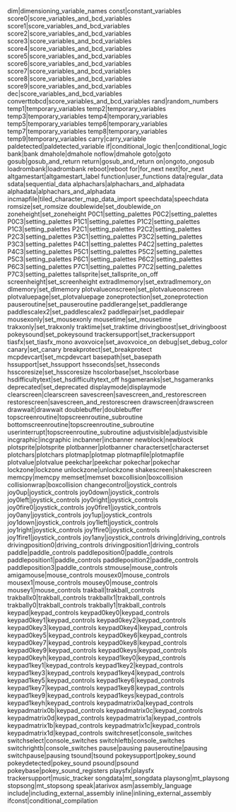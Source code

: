 dim|dimensioning_variable_names
const|constant_variables
score0|score_variables_and_bcd_variables
score1|score_variables_and_bcd_variables
score2|score_variables_and_bcd_variables
score3|score_variables_and_bcd_variables
score4|score_variables_and_bcd_variables
score5|score_variables_and_bcd_variables
score6|score_variables_and_bcd_variables
score7|score_variables_and_bcd_variables
score8|score_variables_and_bcd_variables
score9|score_variables_and_bcd_variables
dec|score_variables_and_bcd_variables
converttobcd|score_variables_and_bcd_variables
rand|random_numbers
temp1|temporary_variables
temp2|temporary_variables
temp3|temporary_variables
temp4|temporary_variables
temp5|temporary_variables
temp6|temporary_variables
temp7|temporary_variables
temp8|temporary_variables
temp9|temporary_variables
carry|carry_variable
paldetected|paldetected_variable
if|conditional_logic
then|conditional_logic
bank|bank
dmahole|dmahole
noflow|dmahole
goto|goto
gosub|gosub_and_return
return|gosub_and_return
on|ongoto_ongosub
loadrombank|loadrombank
reboot|reboot
for|for_next
next|for_next
altgamestart|altgamestart_label
function|user_functions
data|regular_data
sdata|sequential_data
alphachars|alphachars_and_alphadata
alphadata|alphachars_and_alphadata
incmapfile|tiled_character_map_data_import
speechdata|speechdata
romsize|set_romsize
doublewide|set_doublewide_on
zoneheight|set_zoneheight
P0C1|setting_palettes
P0C2|setting_palettes
P0C3|setting_palettes
P1C1|setting_palettes
P1C2|setting_palettes
P1C3|setting_palettes
P2C1|setting_palettes
P2C2|setting_palettes
P2C3|setting_palettes
P3C1|setting_palettes
P3C2|setting_palettes
P3C3|setting_palettes
P4C1|setting_palettes
P4C2|setting_palettes
P4C3|setting_palettes
P5C1|setting_palettes
P5C2|setting_palettes
P5C3|setting_palettes
P6C1|setting_palettes
P6C2|setting_palettes
P6C3|setting_palettes
P7C1|setting_palettes
P7C2|setting_palettes
P7C3|setting_palettes
tallsprite|set_tallsprite_on_off
screenheight|set_screenheight
extradlmemory|set_extradlmemory_on
dlmemory|set_dlmemory
plotvalueonscreen|set_plotvalueonscreen
plotvaluepage|set_plotvaluepage
zoneprotection|set_zoneprotection
pauseroutine|set_pauseroutine
paddlerange|set_paddlerange
paddlescalex2|set_paddlescalex2
paddlepair|set_paddlepair
mousexonly|set_mousexonly
mousetime|set_mousetime
trakxonly|set_trakxonly
traktime|set_traktime
drivingboost|set_drivingboost
pokeysound|set_pokeysound
trackersupport|set_trackersupport
tiasfx|set_tiasfx_mono
avoxvoice|set_avoxvoice_on
debug|set_debug_color
canary|set_canary
breakprotect|set_breakprotect
mcpdevcart|set_mcpdevcart
basepath|set_basepath
hssupport|set_hssupport
hsseconds|set_hsseconds
hsscoresize|set_hsscoresize
hscolorbase|set_hscolorbase
hsdifficultytext|set_hsdifficultytext_off
hsgameranks|set_hsgameranks
deprecated|set_deprecated
displaymode|displaymode
clearscreen|clearscreen
savescreen|savescreen_and_restorescreen
restorescreen|savescreen_and_restorescreen
drawscreen|drawscreen
drawwait|drawwait
doublebuffer|doublebuffer
topscreenroutine|topscreenroutine_subroutine
bottomscreenroutine|topscreenroutine_subroutine
userinterrupt|topscreenroutine_subroutine
adjustvisible|adjustvisible
incgraphic|incgraphic
incbanner|incbanner
newblock|newblock
plotsprite|plotsprite
plotbanner|plotbanner
characterset|characterset
plotchars|plotchars
plotmap|plotmap
plotmapfile|plotmapfile
plotvalue|plotvalue
peekchar|peekchar
pokechar|pokechar
lockzone|lockzone
unlockzone|unlockzone
shakescreen|shakescreen
memcpy|memcpy
memset|memset
boxcollision|boxcollision
collisionwrap|boxcollision
changecontrol|joystick_controls
joy0up|joystick_controls
joy0down|joystick_controls
joy0left|joystick_controls
joy0right|joystick_controls
joy0fire0|joystick_controls
joy0fire1|joystick_controls
joy0any|joystick_controls
joy1up|joystick_controls
joy1down|joystick_controls
joy1left|joystick_controls
joy1right|joystick_controls
joy1fire0|joystick_controls
joy1fire1|joystick_controls
joy1any|joystick_controls
driving|driving_controls
drivingposition0|driving_controls
drivingposition1|driving_controls
paddle|paddle_controls
paddleposition0|paddle_controls
paddleposition1|paddle_controls
paddleposition2|paddle_controls
paddleposition3|paddle_controls
stmouse|mouse_controls
amigamouse|mouse_controls
mousex0|mouse_controls
mousex1|mouse_controls
mousey0|mouse_controls
mousey1|mouse_controls
trakball|trakball_controls
trakballx0|trakball_controls
trakballx1|trakball_controls
trakbally0|trakball_controls
trakbally1|trakball_controls
keypad|keypad_controls
keypad0key0|keypad_controls
keypad0key1|keypad_controls
keypad0key2|keypad_controls
keypad0key3|keypad_controls
keypad0key4|keypad_controls
keypad0key5|keypad_controls
keypad0key6|keypad_controls
keypad0key7|keypad_controls
keypad0key8|keypad_controls
keypad0key9|keypad_controls
keypad0keys|keypad_controls
keypad0keyh|keypad_controls
keypad1key0|keypad_controls
keypad1key1|keypad_controls
keypad1key2|keypad_controls
keypad1key3|keypad_controls
keypad1key4|keypad_controls
keypad1key5|keypad_controls
keypad1key6|keypad_controls
keypad1key7|keypad_controls
keypad1key8|keypad_controls
keypad1key9|keypad_controls
keypad1keys|keypad_controls
keypad1keyh|keypad_controls
keypadmatrix0a|keypad_controls
keypadmatrix0b|keypad_controls
keypadmatrix0c|keypad_controls
keypadmatrix0d|keypad_controls
keypadmatrix1a|keypad_controls
keypadmatrix1b|keypad_controls
keypadmatrix1c|keypad_controls
keypadmatrix1d|keypad_controls
switchreset|console_switches
switchselect|console_switches
switchleftb|console_switches
switchrightb|console_switches
pause|pausing
pauseroutine|pausing
switchpause|pausing
tsound|tsound
pokeysupport|pokey_sound
pokeydetected|pokey_sound
psound|psound
pokeybase|pokey_sound_registers
playsfx|playsfx
trackersupport|music_tracker
songdata|mt_songdata
playsong|mt_playsong
stopsong|mt_stopsong
speak|atarivox
asm|assembly_language
include|including_external_assembly
inline|inlining_external_assembly
ifconst|conditional_compilation